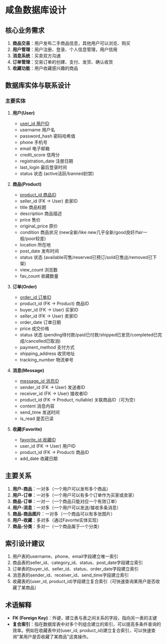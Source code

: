 # 咸鱼数据库设计
## 核心业务需求

1. **商品交易**：用户发布二手商品信息，其他用户可以浏览、购买
2. **用户管理**：用户注册、登录、个人信息管理，用户信用
3. **消息系统**：买卖双方沟通
4. **订单管理**：交易订单的创建、支付、发货、确认收货
5. **收藏功能**：用户收藏感兴趣的商品

## 数据库实体与联系设计

### 主要实体

1. **用户(User)**
   - <u>user_id 用户ID</u>
   - username 用户名
   - password_hash 密码哈希值
   - phone 手机号
   - email 电子邮箱
   - credit_score 信用分
   - registration_date 注册日期
   - last_login 最后登录时间
   - status 状态 (active活跃/banned封禁)

2. **商品(Product)**
   - <u>product_id 商品ID</u>
   - seller_id (FK → User) 卖家ID
   - title 商品标题
   - description 商品描述
   - price 售价
   - original_price 原价
   - condition 商品状况 (new全新/like new几乎全新/good良好/fair一般/poor较差)
   - location 所在地
   - post_date 发布时间
   - status 状态 (available可售/reserved已预订/sold已售出/removed已下架)
   - view_count 浏览数
   - fav_count  收藏数量

3. **订单(Order)**
   - <u>order_id 订单ID</u>
   - product_id (FK → Product) 商品ID
   - buyer_id (FK → User) 买家ID
   - seller_id (FK → User) 卖家ID
   - order_date 订单日期
   - price 成交价格
   - status 状态 (pending待付款/paid已付款/shipped已发货/completed已完成/cancelled已取消)
   - payment_method 支付方式
   - shipping_address 收货地址
   - tracking_number 物流单号

4. **消息(Message)**
   - <u>message_id 消息ID</u>
   - sender_id (FK → User) 发送者ID
   - receiver_id (FK → User) 接收者ID
   - product_id (FK → Product, nullable) 关联商品ID（可为空）
   - content 消息内容
   - send_time 发送时间
   - is_read 是否已读

5. **收藏(Favorite)**
   - <u>favorite_id  收藏ID</u>
   - user_id (FK → User) 用户ID
   - product_id (FK → Product) 商品ID
   - add_date 收藏日期

## 主要关系

1. **用户-商品**：一对多（一个用户可以发布多个商品）
2. **用户-订单**：一对多（一个用户可以有多个订单作为买家或卖家）
3. **商品-订单**：一对一（一个商品只能对应一个有效订单）
4. **用户-消息**：一对多（一个用户可以发送/接收多条消息）
5. **商品-商品图片**：一对多（一个商品可以有多张图片）
6. **用户-收藏**：多对多（通过Favorite实体实现）
7. **商品-分类**：多对一（一个商品属于一个分类）

## 索引设计建议

1. 用户表的username、phone、email字段建立唯一索引
2. 商品表的seller_id、category_id、status、post_date字段建立索引
3. 订单表的buyer_id、seller_id、status、order_date字段建立索引
4. 消息表的sender_id、receiver_id、send_time字段建立索引
5. 收藏表的(user_id, product_id)字段建立复合索引（可快速查询某用户是否收藏了某商品）

## 术语解释
- **FK (Foreign Key)**：外键，建立表与表之间关系的字段，指向另一表的主键
- **复合索引**：指在数据库表中对多个列组合建立的索引，可以提高多条件查询的效率。例如在收藏表中对(user_id, product_id)建立复合索引，可以快速查询"某用户是否收藏了某商品"这类操作。